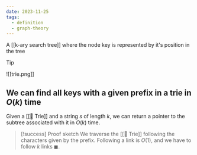 ```yaml
---
date: 2023-11-25
tags:
  - definition
  - graph-theory
---
```


A [[k-ary search tree]] where the node key is represented by it's position in the tree

>[!tip]
> ![[trie.png]]


## We can find all keys with a given prefix in a trie in $O(k)$ time

Given a [[📘 Trie]] and a string $s$ of length $k$, we can return a pointer to the subtree associated with it in $O(k)$ time.

>[!success] Proof sketch
> We traverse the [[📘 Trie]] following the characters given by the prefix. Following a link is $O(1)$, and we have to follow $k$ links $\blacksquare$. 